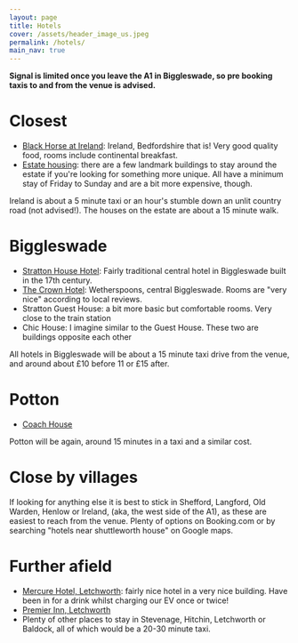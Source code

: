```yaml
---
layout: page
title: Hotels
cover: /assets/header_image_us.jpeg
permalink: /hotels/
main_nav: true
---
```


**Signal is limited once you leave the A1 in Biggleswade, so pre booking taxis to and from the venue is advised.**

# Closest
- [Black Horse at Ireland](https://blackhorseireland.com): Ireland, Bedfordshire that is! Very good quality food, rooms include continental breakfast. 
- [Estate housing](https://www.landmarktrust.org.uk/search-and-book/landmark-groups/old-warden/#Search): there are a few landmark buildings to stay around the estate if you're looking for something more unique. All have a minimum stay of Friday to Sunday and are a bit more expensive, though. 

Ireland is about a 5 minute taxi or an hour's stumble down an unlit country road (not advised!). The houses on the estate are about a 15 minute walk. 

# Biggleswade
- [Stratton House Hotel](https://www.strattonhouse-hotel.co.uk): Fairly traditional central hotel in Biggleswade built in the 17th century.
- [The Crown Hotel](https://www.booking.com/hotel/gb/the-crown-wetherspoon.en-gb.html): Wetherspoons, central Biggleswade. Rooms are "very nice" according to local reviews.
- Stratton Guest House: a bit more basic but comfortable rooms. Very close to the train station
- Chic House: I imagine similar to the Guest House. These two are buildings opposite each other

All hotels in Biggleswade will be about a 15 minute taxi drive from the venue, and around about £10 before 11 or £15 after.

# Potton
- [Coach House](https://www.coachhousepotton.co.uk/#bedroom_booking)

Potton will be again, around 15 minutes in a taxi and a similar cost.

# Close by villages
If looking for anything else it is best to stick in Shefford, Langford, Old Warden, Henlow or Ireland, (aka, the west side of the A1), as these are easiest to reach from the venue. Plenty of options on Booking.com or by searching "hotels near shuttleworth house" on Google maps.

# Further afield
- [Mercure Hotel, Letchworth](https://all.accor.com/hotel/7243/index.en.shtml?dateIn=&nights=&compositions=1&stayplus=false&snu=false#origin=mercure): fairly nice hotel in a very nice building. Have been in for a drink whilst charging our EV once or twice!
- [Premier Inn, Letchworth](https://www.premierinn.com/gb/en/hotels/england/hertfordshire/letchworth-garden-city/letchworth-garden-city.html)
- Plenty of other places to stay in Stevenage, Hitchin, Letchworth or Baldock, all of which would be a 20-30 minute taxi.
